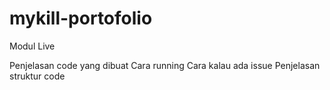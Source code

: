 # mykill-portofolio
Modul Live

Penjelasan code yang dibuat
Cara running
Cara kalau ada issue
Penjelasan struktur code
